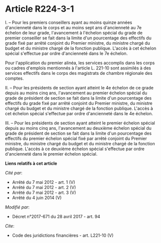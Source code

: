 # Article R224-3-1

I. – Pour les premiers conseillers ayant au moins quinze années d'ancienneté dans le corps et au moins sept ans d'ancienneté
au 7e échelon de leur grade, l'avancement à l'échelon spécial du grade de premier conseiller se fait dans la limite d'un
pourcentage des effectifs du grade fixé par arrêté conjoint du Premier ministre, du ministre chargé du budget et du ministre
chargé de la fonction publique. L'accès à cet échelon spécial s'effectue par ordre d'ancienneté dans le 7e échelon.

Pour l'application du premier alinéa, les services accomplis dans les corps ou cadres d'emplois mentionnés à l'article L.
221-10 sont assimilés à des services effectifs dans le corps des magistrats de chambre régionale des comptes.

II. – Pour les présidents de section ayant atteint le 4e échelon de ce grade depuis au moins cinq ans, l'avancement au
premier échelon spécial du grade de président de section se fait dans la limite d'un pourcentage des effectifs du grade fixé
par arrêté conjoint du Premier ministre, du ministre chargé du budget et du ministre chargé de la fonction publique. L'accès
à cet échelon spécial s'effectue par ordre d'ancienneté dans le 4e échelon.

III. – Pour les présidents de section ayant atteint le premier échelon spécial depuis au moins cinq ans, l'avancement au
deuxième échelon spécial du grade de président de section se fait dans la limite d'un pourcentage des effectifs du premier
échelon spécial fixé par arrêté conjoint du Premier ministre, du ministre chargé du budget et du ministre chargé de la
fonction publique. L'accès à ce deuxième échelon spécial s'effectue par ordre d'ancienneté dans le premier échelon spécial.

**Liens relatifs à cet article**

_Cité par_:

  - Arrêté du 7 mai 2012 - art. 1 (V)
  - Arrêté du 7 mai 2012 - art. 2 (V)
  - Arrêté du 7 mai 2012 - art. 3 (V)
  - Arrêté du 4 juin 2014 (V)

_Modifié par_:

  - Décret n°2017-671 du 28 avril 2017 - art. 94

_Cite_:

  - Code des juridictions financières - art. L221-10 (V)

